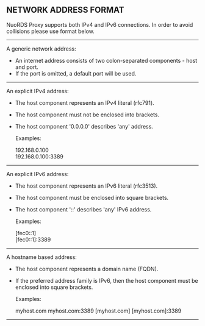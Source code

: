 NETWORK ADDRESS FORMAT
-----------------------------------------------------------

NuoRDS Proxy supports both IPv4 and IPv6 connections.
In order to avoid collisions please use format below.

-----------------------------------------------------------
A generic network address:

- An internet address consists of two colon-separated 
  components - host and port.
- If the port is omitted, a default port will be used.

-----------------------------------------------------------
An explicit IPv4 address:

- The host component represents an IPv4 literal (rfc791).
- The host component must not be enclosed into brackets.
- The host component '0.0.0.0' describes 'any' address.

  Examples:

  192.168.0.100   
  192.168.0.100:3389

-----------------------------------------------------------
An explicit IPv6 address:

- The host component represents an IPv6 literal (rfc3513).
- The host component must be enclosed into square brackets.
- The host component '::' describes 'any' IPv6 address.

  Examples:

  [fec0::1]  
  [fec0::1]:3389

-----------------------------------------------------------
A hostname based address:

- The host component represents a domain name (FQDN).
- If the preferred address family is IPv6, then the
  host component must be enclosed into square brackets.

  Examples:

  myhost.com 
  myhost.com:3389
  [myhost.com] 
  [myhost.com]:3389
  
-----------------------------------------------------------
